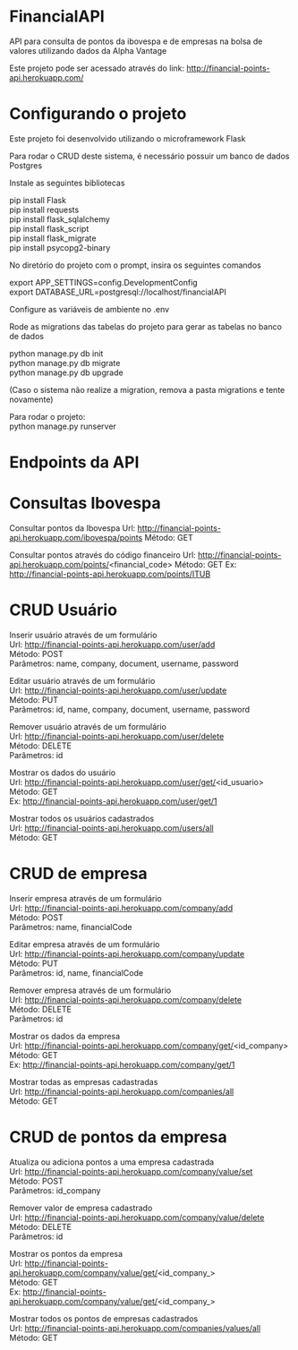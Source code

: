# FinancialAPI
API para consulta de pontos da ibovespa e de empresas na bolsa de valores utilizando dados da Alpha Vantage

Este projeto pode ser acessado através do link:
http://financial-points-api.herokuapp.com/


# Configurando o projeto 

Este projeto foi desenvolvido utilizando o microframework Flask

Para rodar o CRUD deste sistema, é necessário possuir um banco de dados Postgres

Instale as seguintes bibliotecas

pip install Flask  </br>
pip install requests  </br>
pip install flask_sqlalchemy </br>
pip install flask_script     </br>
pip install flask_migrate   </br>
pip install psycopg2-binary  </br>


No diretório do projeto com o prompt, insira os seguintes comandos </br>

export APP_SETTINGS=config.DevelopmentConfig </br>
export DATABASE_URL=postgresql://localhost/financialAPI </br>

Configure as variáveis de ambiente no .env

Rode as migrations das tabelas do projeto para gerar as tabelas no banco de dados

python manage.py db init  </br>
python manage.py db migrate  </br>
python manage.py db upgrade </br>

(Caso o sistema não realize a migration, remova a pasta migrations e tente novamente)

Para rodar o projeto: </br>
python manage.py runserver  </br>

# Endpoints da API

# Consultas Ibovespa

Consultar pontos da Ibovespa
Url: http://financial-points-api.herokuapp.com/ibovespa/points
Método: GET

Consultar pontos através do código financeiro
Url: http://financial-points-api.herokuapp.com/points/<financial_code>
Método: GET
Ex: http://financial-points-api.herokuapp.com/points/ITUB

# CRUD Usuário

Inserir usuário através de um formulário </br>
Url: http://financial-points-api.herokuapp.com/user/add </br>
Método: POST </br>
Parâmetros: name, company, document, username, password </br>

Editar usuário através de um formulário </br>
Url: http://financial-points-api.herokuapp.com/user/update </br>
Método: PUT </br>
Parâmetros: id, name, company, document, username, password </br>

Remover usuário através de um formulário </br>
Url: http://financial-points-api.herokuapp.com/user/delete </br>
Método: DELETE </br>
Parâmetros: id </br>

Mostrar os dados do usuário </br>
Url: http://financial-points-api.herokuapp.com/user/get/<id_usuario> </br>
Método: GET </br>
Ex: http://financial-points-api.herokuapp.com/user/get/1 </br>

Mostrar todos os usuários cadastrados </br>
Url: http://financial-points-api.herokuapp.com/users/all </br>
Método: GET </br>

# CRUD de empresa

Inserir empresa através de um formulário </br>
Url: http://financial-points-api.herokuapp.com/company/add </br>
Método: POST </br>
Parâmetros: name, financialCode </br>

Editar empresa através de um formulário </br>
Url: http://financial-points-api.herokuapp.com/company/update </br>
Método: PUT </br>
Parâmetros: id, name, financialCode </br>

Remover empresa através de um formulário </br>
Url: http://financial-points-api.herokuapp.com/company/delete </br>
Método: DELETE </br>
Parâmetros: id </br>

Mostrar os dados da empresa </br>
Url: http://financial-points-api.herokuapp.com/company/get/<id_company> </br>
Método: GET </br>
Ex: http://financial-points-api.herokuapp.com/company/get/1 </br>

Mostrar todas as empresas cadastradas </br>
Url: http://financial-points-api.herokuapp.com/companies/all </br>
Método: GET </br>

# CRUD de pontos da empresa

Atualiza ou adiciona pontos a uma empresa cadastrada </br>
Url: http://financial-points-api.herokuapp.com/company/value/set </br>
Método: POST </br>
Parâmetros: id_company </br>

Remover valor de empresa cadastrado </br>
Url: http://financial-points-api.herokuapp.com/company/value/delete </br>
Método: DELETE </br>
Parâmetros: id </br>

Mostrar os pontos da empresa </br>
Url: http://financial-points-api.herokuapp.com/company/value/get/<id_company_> </br>
Método: GET </br>
Ex: http://financial-points-api.herokuapp.com/company/value/get/<id_company_> </br>

Mostrar todos os pontos de empresas cadastrados </br>
Url: http://financial-points-api.herokuapp.com/companies/values/all </br>
Método: GET </br>



